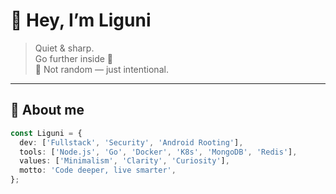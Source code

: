 # 👋 Hey, I’m Liguni

> Quiet & sharp.  
> Go further inside 🌌  
> 🐚 Not random — just intentional.

---

## 🧠 About me

```ts
const Liguni = {
  dev: ['Fullstack', 'Security', 'Android Rooting'],
  tools: ['Node.js', 'Go', 'Docker', 'K8s', 'MongoDB', 'Redis'],
  values: ['Minimalism', 'Clarity', 'Curiosity'],
  motto: 'Code deeper, live smarter',
};
